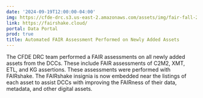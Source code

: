 ```yaml
---
date: '2024-09-19T12:00:00-04:00'
img: https://cfde-drc.s3.us-east-2.amazonaws.com/assets/img/fair-fall-2024.png
link: https://fairshake.cloud/
portal: Data Portal
prod: true
title: Automated FAIR Assessment Performed on Newly Added Assets
---
```

The CFDE DRC team performed a FAIR assessments on all newly added assets from the DCCs. These include FAIR assessments of C2M2, XMT, ETL, and KG assertions. These assessments were performed with FAIRshake. The FAIRshake insignia is now embedded near the listings of each asset to assist DCCs with improving the FAIRness of their data, metadata, and other digital assets.